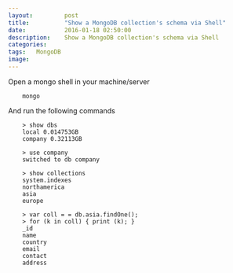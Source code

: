 ```yaml
---
layout: 		post
title:			"Show a MongoDB collection's schema via Shell"
date:			2016-01-18 02:50:00
description: 	Show a MongoDB collection's schema via Shell
categories:
tags:	MongoDB
image:
---
```


Open a mongo shell in your machine/server

```
	mongo
```

And run the following commands

```
	> show dbs
	local 0.014753GB
	company 0.32113GB
```

```
	> use company
	switched to db company
```

```
	> show collections
	system.indexes
	northamerica
	asia
	europe
```

```
	> var coll = = db.asia.findOne();
	> for (k in coll) { print (k); }
	_id
	name
	country
	email
	contact
	address
```